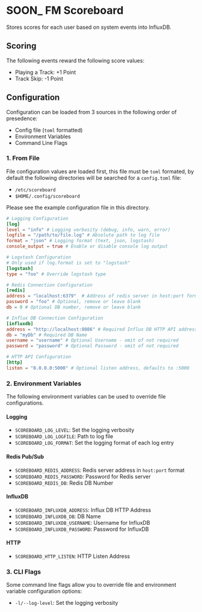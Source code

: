# SOON\_ FM Scoreboard

Stores scores for each user based on system events into InfluxDB.

## Scoring

The following events reward the following score values:

* Playing a Track: +1 Point
* Track Skip: -1 Point

## Configuration

Configuration can be loaded from 3 sources in the following order of presedence:

* Config file (`toml` formatted)
* Environment Variables
* Command Line Flags

### 1. From File

File configuration values are loaded first, this file must be `toml` formated,
by default the following directories will be searched for a `config.toml` file:

* `/etc/scoreboard`
* `$HOME/.config/scoreboard`

Please see the example configuration file in this directory.

``` toml
# Logging Configuration
[log]
level = "info" # Logging verbosity (debug, info, warn, error)
logfile = "/path/to/file.log" # Absolute path to log file
format = "json" # Logging format (text, json, logstash)
console_output = true # Enable or disable console log output

# Logstash Configuration
# Only used if log.format is set to "logstash"
[logstash]
type = "foo" # Override logstash type

# Redis Connection Configuration
[redis]
address = "localhost:6379"  # Address of redis server in host:port format
password = "foo" # Optional, remove or leave blank
db = 0 # Optional DB number, remove or leave blank

# Influx DB Connection Configuration
[influxdb]
address = "http://localhost:8086" # Required Influx DB HTTP API address
db = "myDb" # Required DB Name
username = "username" # Optional Username - omit of not required
password = "password" # Optional Password - omit of not required

# HTTP API Configuration
[http]
listen = "0.0.0.0:5000" # Optional listen address, defaults to :5000
```

### 2. Environment Variables

The following environment variables can be used to override file configurations.

#### Logging

* `SCOREBOARD_LOG_LEVEL`: Set the logging verbosity
* `SCOREBOARD_LOG_LOGFILE`: Path to log file
* `SCOREBOARD_LOG_FORMAT`: Set the logging format of each log entry

#### Redis Pub/Sub

* `SCOREBOARD_REDIS_ADDRESS`: Redis server address in `host:port` format
* `SCOREBOARD_REDIS_PASSWORD`: Password for Redis server
* `SCOREBOARD_REDIS_DB`: Redis DB Number

#### InfluxDB

* `SCOREBOARD_INFLUXDB_ADDRESS`: Influx DB HTTP Address
* `SCOREBOARD_INFLUXDB_DB`: DB Name
* `SCOREBOARD_INFLUXDB_USERNAME`: Username for InfluxDB
* `SCOREBOARD_INFLUXDB_PASSWORD`: Password for InfluxDB

#### HTTP

* `SCOREBOARD_HTTP_LISTEN`: HTTP Listen Address

### 3. CLI Flags

Some command line flags allow you to override file and environment variable
configuration options:

* `-l/--log-level`: Set the logging verbosity
